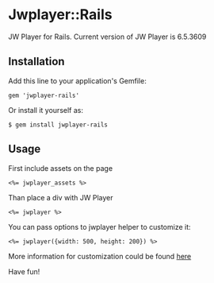 # Jwplayer::Rails

JW Player for Rails. Current version of JW Player is 6.5.3609

## Installation

Add this line to your application's Gemfile:

    gem 'jwplayer-rails'

Or install it yourself as:

    $ gem install jwplayer-rails

## Usage

First include assets on the page

    <%= jwplayer_assets %>

Than place a div with JW Player

    <%= jwplayer %>

You can pass options to jwplayer helper to customize it:

    <%= jwplayer({width: 500, height: 200}) %>

More information for customization could be found [here](http://www.longtailvideo.com/support/jw-player/28839/embedding-the-player)

Have fun!